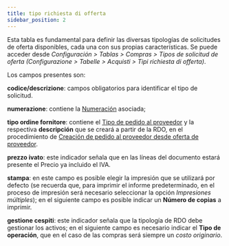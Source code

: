```yaml
---
title: tipo richiesta di offerta
sidebar_position: 2
---
```


Esta tabla es fundamental para definir las diversas tipologías de solicitudes de oferta disponibles, cada una con sus propias características. Se puede acceder desde *Configuración > Tablas > Compras > Tipos de solicitud de oferta (Configurazione > Tabelle > Acquisti > Tipi richiesta di offerta)*. 

Los campos presentes son: 

**codice/descrizione**: campos obligatorios para identificar el tipo de solicitud. 

**numerazione**: contiene la [Numeración](/docs/configurations/tables/fluentis-numerations) asociada; 

**tipo ordine fornitore**: contiene el [Tipo de pedido al proveedor](/docs/configurations/tables/purchase/purchase-orders-type) y la respectiva **descripción** que se creará a partir de la RDO, en el procedimiento de [Creación de pedido al proveedor desde oferta de proveedor](/docs/purchase/offer-request/procedures/order-creation). 

**prezzo ivato**: este indicador señala que en las líneas del documento estará presente el Precio ya incluido el IVA. 

**stampa**: en este campo es posible elegir la impresión que se utilizará por defecto (se recuerda que, para imprimir el informe predeterminado, en el proceso de impresión será necesario seleccionar la opción *Impresiones múltiples*); en el siguiente campo es posible indicar un **Número de copias** a imprimir. 

**gestione cespiti**: este indicador señala que la tipología de RDO debe gestionar los activos; en el siguiente campo es necesario indicar el **Tipo de operación**, que en el caso de las compras será siempre un *costo originario*.
